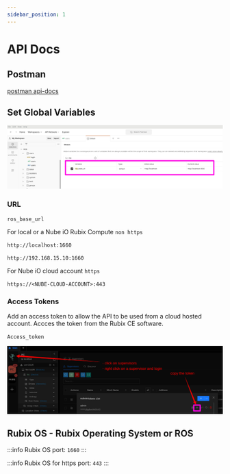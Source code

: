 ```yaml
---
sidebar_position: 1
---
```


# API Docs

## Postman 

[postman api-docs](https://documenter.getpostman.com/view/666859/2s9YJhyL9U)

## Set Global Variables

![postman.png](img/postman.png)

### URL

```
ros_base_url
```

For local or a Nube iO Rubix Compute `non https`
```
http://localhost:1660
```
```
http://192.168.15.10:1660
```

For Nube iO cloud account `https`
```
https://<NUBE-CLOUD-ACCOUNT>:443
```

### Access Tokens

Add an access token to allow the API to be used from a cloud hosted account. Accces the token from the Rubix CE software.

```
Access_token
```

![token.png](img/token.png)






## Rubix OS - Rubix Operating System or ROS

:::info
Rubix OS port: `1660`
:::


:::info
Rubix OS for https port: `443`
:::
